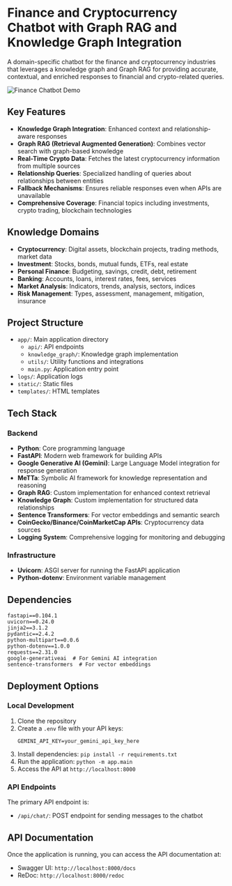 # Finance and Cryptocurrency Chatbot with Graph RAG and Knowledge Graph Integration

A domain-specific chatbot for the finance and cryptocurrency industries that leverages a knowledge graph and Graph RAG for providing accurate, contextual, and enriched responses to financial and crypto-related queries.

![Finance Chatbot Demo](https://placehold.co/800x400/e9f2ff/0a2647?text=Finance+Chatbot+Demo)

## Key Features
- **Knowledge Graph Integration**: Enhanced context and relationship-aware responses
- **Graph RAG (Retrieval Augmented Generation)**: Combines vector search with graph-based knowledge
- **Real-Time Crypto Data**: Fetches the latest cryptocurrency information from multiple sources
- **Relationship Queries**: Specialized handling of queries about relationships between entities
- **Fallback Mechanisms**: Ensures reliable responses even when APIs are unavailable
- **Comprehensive Coverage**: Financial topics including investments, crypto trading, blockchain technologies

## Knowledge Domains
- **Cryptocurrency**: Digital assets, blockchain projects, trading methods, market data
- **Investment**: Stocks, bonds, mutual funds, ETFs, real estate
- **Personal Finance**: Budgeting, savings, credit, debt, retirement
- **Banking**: Accounts, loans, interest rates, fees, services
- **Market Analysis**: Indicators, trends, analysis, sectors, indices
- **Risk Management**: Types, assessment, management, mitigation, insurance

## Project Structure

- `app/`: Main application directory
  - `api/`: API endpoints
  - `knowledge_graph/`: Knowledge graph implementation
  - `utils/`: Utility functions and integrations
  - `main.py`: Application entry point
- `logs/`: Application logs
- `static/`: Static files
- `templates/`: HTML templates

## Tech Stack
### Backend
- **Python**: Core programming language
- **FastAPI**: Modern web framework for building APIs
- **Google Generative AI (Gemini)**: Large Language Model integration for response generation
- **MeTTa**: Symbolic AI framework for knowledge representation and reasoning
- **Graph RAG**: Custom implementation for enhanced context retrieval
- **Knowledge Graph**: Custom implementation for structured data relationships
- **Sentence Transformers**: For vector embeddings and semantic search
- **CoinGecko/Binance/CoinMarketCap APIs**: Cryptocurrency data sources
- **Logging System**: Comprehensive logging for monitoring and debugging

### Infrastructure
- **Uvicorn**: ASGI server for running the FastAPI application
- **Python-dotenv**: Environment variable management

## Dependencies
```
fastapi==0.104.1
uvicorn==0.24.0
jinja2==3.1.2
pydantic==2.4.2
python-multipart==0.0.6
python-dotenv==1.0.0
requests==2.31.0
google-generativeai  # For Gemini AI integration
sentence-transformers  # For vector embeddings
```

## Deployment Options

### Local Development

1. Clone the repository
2. Create a `.env` file with your API keys:
   ```
   GEMINI_API_KEY=your_gemini_api_key_here
   ```
3. Install dependencies: `pip install -r requirements.txt`
4. Run the application: `python -m app.main`
5. Access the API at `http://localhost:8000`

### API Endpoints

The primary API endpoint is:
- `/api/chat/`: POST endpoint for sending messages to the chatbot

## API Documentation

Once the application is running, you can access the API documentation at:
- Swagger UI: `http://localhost:8000/docs`
- ReDoc: `http://localhost:8000/redoc`

